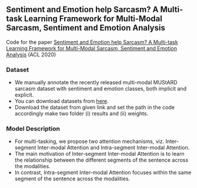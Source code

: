 ## Sentiment and Emotion help Sarcasm? A Multi-task Learning Framework for Multi-Modal Sarcasm, Sentiment and Emotion Analysis
Code for the paper [Sentiment and Emotion help Sarcasm? A Multi-task Learning Framework for Multi-Modal Sarcasm, Sentiment and Emotion Analysis](https://www.aclweb.org/anthology/2020.acl-main.401/) (ACL 2020)

### Dataset
* We manually annotate the recently released multi-modal MUStARD sarcasm dataset with sentiment and emotion classes, both implicit and explicit. 
* You can download datasets from [here](https://drive.google.com/open?id=1kq4_WqW0tDzBLu01yZbvdCpQ0iPBJWyQ).
* Download the dataset from given link and set the path in the code accordingly make two folder (i) results and (ii) weights.

### Model Description
* For multi-tasking, we propose two attention mechanisms, viz. Inter-segment Inter-modal Attention and Intra-segment Inter-modal Attention. 
* The main motivation of Inter-segment Inter-modal Attention is to learn the relationship between the different segments of the sentence across the modalities. 
* In contrast, Intra-segment Inter-modal Attention focuses within the same segment of the sentence across the modalities.



